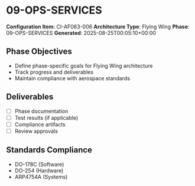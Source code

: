 # 09-OPS-SERVICES

**Configuration Item**: CI-AF063-006
**Architecture Type**: Flying Wing
**Phase**: 09-OPS-SERVICES
**Generated**: 2025-08-25T00:05:10+00:00

## Phase Objectives
- Define phase-specific goals for Flying Wing architecture
- Track progress and deliverables
- Maintain compliance with aerospace standards

## Deliverables
- [ ] Phase documentation
- [ ] Test results (if applicable)
- [ ] Compliance artifacts
- [ ] Review approvals

## Standards Compliance
- DO-178C (Software)
- DO-254 (Hardware)
- ARP4754A (Systems)
